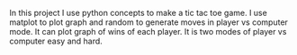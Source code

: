 In this project I use python concepts to make a tic tac toe game. I use matplot to plot graph and random to generate moves in player vs computer mode. It can plot graph of wins of each player. It is two modes of player vs computer easy and hard. 
